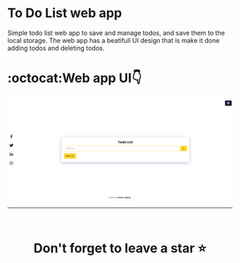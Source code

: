 # To Do List web app
   
 Simple todo list web app to save and manage todos, and save them to the local storage. The web app has a beatifull UI design that is make it done adding todos and deleting todos.
 
# :octocat:Web app UI👇
<img src="https://github.com/SOHAM2543/To-do-List/blob/main/UI.PNG">
<hr />
<br />

# <div align="center">Don't forget to leave a star ⭐️ 

